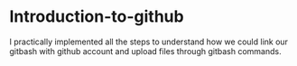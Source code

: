 # Introduction-to-github
I practically implemented all the steps to understand how we could link our gitbash with github account and upload files through gitbash commands.
